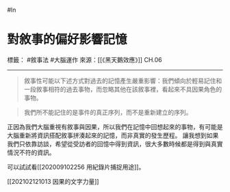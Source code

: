 #ln 
# 對敘事的偏好影響記憶
標籤： #敘事法 #大腦運作
來源：[[《黑天鵝效應》]] CH.06

---

>敘事性可能以下述方式對過去的記憶產生嚴重影響：我們傾向於輕易記住和一段敘事相符的過去事物，而忽略其他在該敘事裡，看起來不具因果角色的事物。

> 我們所不能記住的是事件的真正序列，而不是重新建立的序列。

正因為我們大腦重視有敘事與因果，所以我們在記憶中回想起來的事物，有可能是大腦重新將資訊搭配敘事拼湊起來的記憶，而非真實的發生歷程。
讓我想到如果我們只依靠訪談，希望從受訪者的回憶中得到資訊，很大多數時候都是得到與真實情況不符的資訊。

可以試試看[[202009102256 用紀錄片捕捉用途]]。

[[202102121013 因果的文字力量]]